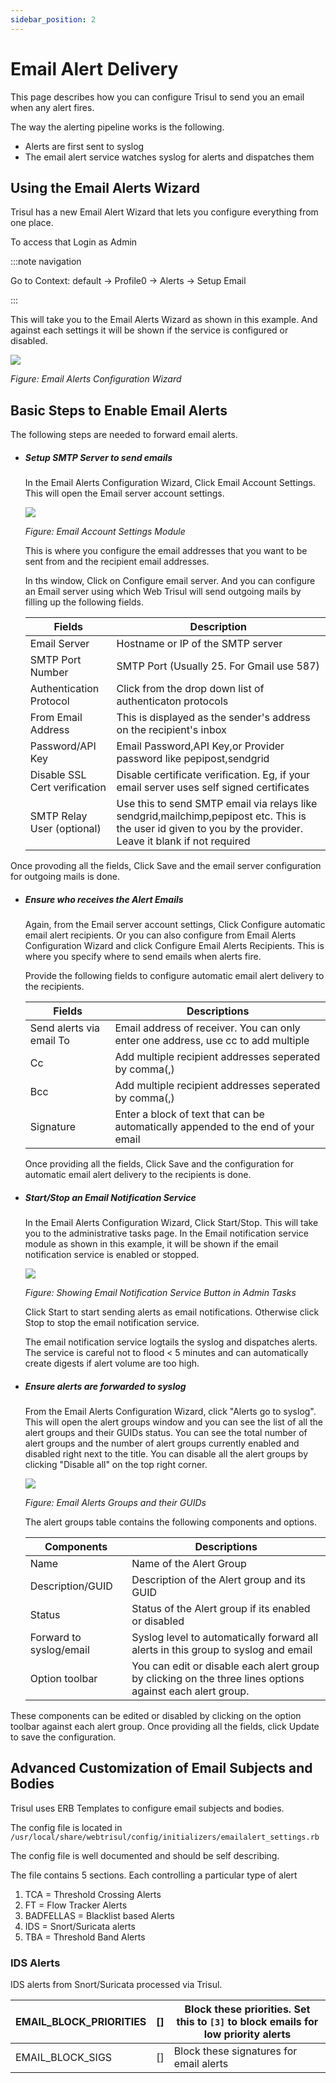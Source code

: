 ```yaml
---
sidebar_position: 2
---
```


# Email Alert Delivery

This page describes how you can configure Trisul to send you an email when any alert fires.

The way the alerting pipeline works is the following.

- Alerts are first sent to syslog
- The email alert service watches syslog for alerts and dispatches them

## Using the Email Alerts Wizard

Trisul has a new Email Alert Wizard that lets you configure everything from one place.

To access that Login as Admin

:::note navigation

Go to Context: default → Profile0 → Alerts → Setup Email

:::

This will take you to the Email Alerts Wizard as shown in this example. And against each settings it will be shown if the service is configured or disabled. 

![](image/emailalertswizard.png)

*Figure: Email Alerts Configuration Wizard*

## Basic Steps to Enable Email Alerts

The following steps are needed to forward email alerts.

- ##### Setup SMTP Server to send emails
  
  In the Email Alerts Configuration Wizard, Click Email Account Settings. This will open the Email server account settings.
  
  ![](image/emailsettings1.png)
  
  *Figure: Email Account Settings Module*
  
  This is where you configure the email addresses that you want to be sent from and the recipient email addresses.
  
  In ths window, Click on Configure email server.  And you can configure an Email server using which Web Trisul will send outgoing mails by filling up the following fields.
  
  | Fields                        | Description                                                                   |
  | ----------------------------- | ----------------------------------------------------------------------------- |
  | Email Server                  | Hostname or IP of the SMTP server                                             |
  | SMTP Port Number              | SMTP Port (Usually 25. For Gmail use 587)                                     |
  | Authentication Protocol       | Click from the drop down list of authenticaton protocols                                                                                                       |
  | From Email Address            | This is displayed as the sender's address on the recipient's inbox                                                                                                           |
  | Password/API Key              | Email Password,API Key,or Provider password like pepipost,sendgrid                                                                                               |
  | Disable SSL Cert verification | Disable certificate verification. Eg, if your email server uses self signed certificates                                                                                                    |
  | SMTP Relay User (optional)    | Use this to send SMTP email via relays like sendgrid,mailchimp,pepipost etc. This is the user id given to you by the provider. Leave it blank if not required                                |

Once provoding all the fields, Click Save and the email server configuration for outgoing mails is done.

- ##### Ensure who receives the Alert Emails
  
  Again, from the Email server account settings, Click Configure automatic email alert recipients. Or you can also configure from Email Alerts Configuration Wizard and click Configure Email Alerts Recipients. This is where you specify where to send emails when alerts fire. 
  
  Provide the following fields to configure automatic email alert delivery to the recipients.
  
  | Fields                   | Descriptions                                                                      |
  | ------------------------ | --------------------------------------------------------------------------------- |
  | Send alerts via email To | Email address of receiver. You can only enter one address, use cc to add multiple |
  | Cc                       | Add multiple recipient addresses seperated by comma(,)                            |
  | Bcc                      | Add multiple recipient addresses seperated by comma(,)                            |
  | Signature                | Enter a block of text that can be automatically appended to the end of your email |
  
  Once providing all the fields, Click Save and the configuration for automatic email alert delivery to the recipients is done.

- ##### Start/Stop an Email Notification Service
  
  In the Email Alerts Configuration Wizard, Click Start/Stop. This will take you to the administrative tasks page. In the Email notification service module as shown in this example, it will be shown if the email notification service is enabled or stopped. 
  
  ![](image/emailsettings2.png)
  
  *Figure: Showing Email Notification Service Button in Admin Tasks*
  
  Click Start to start sending alerts as email notifications. Otherwise click Stop to stop the email notification service.
  
  The email notification service logtails the syslog and dispatches alerts. The service is careful not to flood < 5 minutes and can automatically create digests if alert volume are too high.

- ##### Ensure alerts are forwarded to syslog
  
  From the Email Alerts Configuration Wizard, click "Alerts go to syslog". This will open the alert groups window and you can see the list of all the alert groups and their GUIDs status. You can see the total number of alert groups and the number of alert groups currently enabled and disabled right next to the title. You can disable all the alert groups by clicking "Disable all" on the top right corner.
  
  ![](image/emailsettings3.png)
  
  *Figure: Email Alerts Groups and their GUIDs*
  
  The alert groups table contains the following components and options.
  
  | Components              | Descriptions                                                                    |
  | ----------------------- | ------------------------------------------------------------------------------- |
  | Name                    | Name of the Alert Group                                                                                                       |
  | Description/GUID        | Description of the Alert group and its GUID                                                                                                        |
  | Status                  | Status of the Alert group if its enabled or disabled                                                                                                    |
  | Forward to syslog/email | Syslog level to automatically forward all alerts in this group to syslog and email                                                                                                       |
  | Option toolbar          | You can edit or disable each alert group by clicking on the three lines options against each alert group.                                                                                   |

These components can be edited or disabled by clicking on the option toolbar against each alert group. Once providing all the fields, click Update to save the configuration.

## Advanced Customization of Email Subjects and Bodies

Trisul uses ERB Templates to configure email subjects and bodies.

The config file is located in  
`/usr/local/share/webtrisul/config/initializers/emailalert_settings.rb`

The config file is well documented and should be self describing.

The file contains 5 sections. Each controlling a particular type of alert

1. TCA = Threshold Crossing Alerts
2. FT = Flow Tracker Alerts
3. BADFELLAS = Blacklist based Alerts
4. IDS = Snort/Suricata alerts
5. TBA = Threshold Band Alerts

### IDS Alerts

IDS alerts from Snort/Suricata processed via Trisul.

| EMAIL_BLOCK_PRIORITIES | []  | Block these priorities. Set this to `[3]` to block emails for low priority alerts |
| ---------------------- | --- | --------------------------------------------------------------------------------- |
| EMAIL_BLOCK_SIGS       | []  | Block these signatures for email alerts                                           |
